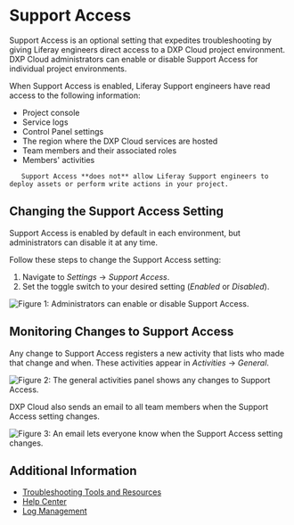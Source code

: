 # Support Access

Support Access is an optional setting that expedites troubleshooting by giving Liferay engineers direct access to a DXP Cloud project environment. DXP Cloud administrators can enable or disable Support Access for individual project environments.

When Support Access is enabled, Liferay Support engineers have read access to the following information:

-   Project console
-   Service logs
-   Control Panel settings
-   The region where the DXP Cloud services are hosted
-   Team members and their associated roles
-   Members' activities

```note::
   Support Access **does not** allow Liferay Support engineers to deploy assets or perform write actions in your project.
```

## Changing the Support Access Setting

Support Access is enabled by default in each environment, but administrators can disable it at any time.

Follow these steps to change the Support Access setting:

1. Navigate to _Settings_ &rarr; _Support Access_.
1. Set the toggle switch to your desired setting (_Enabled_ or _Disabled_).

![Figure 1: Administrators can enable or disable Support Access.](./support-access/images/01.png)

## Monitoring Changes to Support Access

Any change to Support Access registers a new activity that lists who made that change and when. These activities appear in _Activities_ &rarr; _General_.

![Figure 2: The general activities panel shows any changes to Support Access.](./support-access/images/02.png)

DXP Cloud also sends an email to all team members when the Support Access setting changes.

![Figure 3: An email lets everyone know when the Support Access setting changes.](./support-access/images/03.png)

## Additional Information

-   [Troubleshooting Tools and Resources](./troubleshooting-tools-and-resources.md)
-   [Help Center](https://help.liferay.com/hc/en-us)
-   [Log Management](./log-management.md)
